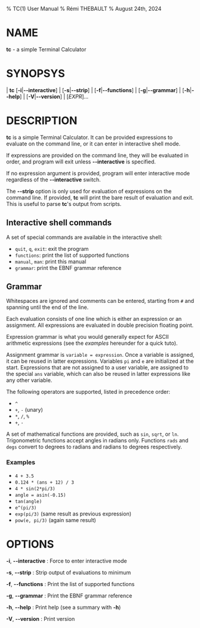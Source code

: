 % TC(1) User Manual
% Rémi THEBAULT
% August 24th, 2024

# NAME

**tc** - a simple Terminal Calculator

# SYNOPSYS

| **tc** [**-i**|**--interactive**]
|    [**-s**|**--strip**]
|    [**-f**|**--functions**]
|    [**-g**|**--grammar**]
|    [**-h**|**--help**]
|    [**-V**|**--version**]
|    [*EXPR*]...

# DESCRIPTION

**tc** is a simple Terminal Calculator. It can be provided expressions to
evaluate on the command line, or it can enter in interactive shell mode.

If expressions are provided on the command line, they will be evaluated
in order, and program will exit unless **--interactive**
is specified.

If no expression argument is provided, program will enter interactive
mode regardless of the **--interactive** switch.

The **--strip** option is only used for evaluation of expressions on the
command line. If provided, **tc** will print the bare result of evaluation
and exit. This is useful to parse **tc**'s output from scripts.

## Interactive shell commands

A set of special commands are available in the interactive shell:

* `quit`, `q`, `exit`: exit the program
* `functions`: print the list of supported functions
* `manual`, `man`: print this manual
* `grammar`: print the EBNF grammar reference

## Grammar

Whitespaces are ignored and comments can be entered,
starting from `#` and spanning until the end of the line.

Each evaluation consists of one line which is either an expression or an
assignment.  All expressions are evaluated in double precision floating point.

Expression grammar is what you would generally expect for ASCII arithmetic
expressions (see the *examples* hereunder for a quick tuto).

Assignment grammar is `variable = expression`.
Once a variable is assigned, it can be reused in latter expressions.
Variables `pi` and `e` are initialized at the start.
Expressions that are not assigned to a user variable, are assigned to
the special `ans` variable, which can also be reused in latter expressions
like any other variable.

The following operators are supported, listed in precedence order:

* `^`
* `+`, `-` (unary)
* `*`, `/`, `%`
* `+`, `-`

A set of mathematical functions are provided, such as `sin`, `sqrt`, or `ln`.
Trigonometric functions accept angles in radians only.
Functions `rads` and `degs` convert to degrees to radians and radians to degrees
respectively.

### Examples

* `4 + 3.5`
* `0.124 * (ans + 12) / 3`
* `4 * sin(2*pi/3)`
* `angle = asin(-0.15)`
* `tan(angle)`
* `e^(pi/3)`
* `exp(pi/3)` (same result as previous expression)
* `pow(e, pi/3)` (again same result)

# OPTIONS

**-i**, **--interactive**
:   Force to enter interactive mode

**-s**, **--strip**
:   Strip output of evaluations to minimum

**-f**, **--functions**
:   Print the list of supported functions

**-g**, **--grammar**
:   Print the EBNF grammar reference

**-h**, **--help**
:   Print help (see a summary with **-h**)

**-V**, **--version**
:   Print version
